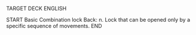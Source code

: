 TARGET DECK
ENGLISH

START
Basic
Combination lock
Back: n. Lock that can be opened only by a specific sequence of movements.
END
